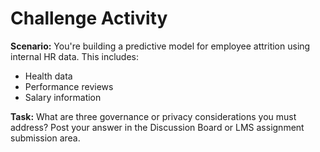 # Challenge Activity

**Scenario:** 
You're building a predictive model for employee attrition using internal HR data. This includes:
- Health data
- Performance reviews
- Salary information

**Task:**
What are three governance or privacy considerations you must address? 
Post your answer in the Discussion Board or LMS assignment submission area.
